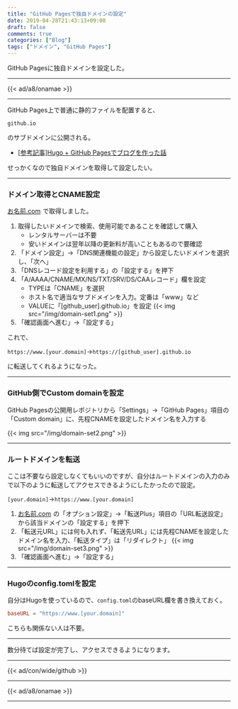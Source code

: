 ```yaml
---
title: "GitHub Pagesで独自ドメインの設定"
date: 2019-04-28T21:43:13+09:00
draft: false
comments: true
categories: ["Blog"]
tags: ["ドメイン", "GitHub Pages"]
---
```


GitHub Pagesに独自ドメインを設定した。

<!--more-->

---

{{< ad/a8/onamae >}}

---

GitHub Pages上で普通に静的ファイルを配置すると、

`github.io`

のサブドメインに公開される。

- [[参考記事]Hugo + GitHub Pagesでブログを作った話](https://www.ted027.com/post/hugo)

せっかくなので独自ドメインを取得して設定したい。

---

### ドメイン取得とCNAME設定

<a href="https://px.a8.net/svt/ejp?a8mat=35DFWV+F4RNAQ+50+2HHVNM" target="_blank" rel="nofollow">お名前.com</a>
<img border="0" width="1" height="1" src="https://www12.a8.net/0.gif?a8mat=35DFWV+F4RNAQ+50+2HHVNM" alt="">で取得しました。

1. 取得したいドメインで検索、使用可能であることを確認して購入
    - レンタルサーバーは不要
    - 安いドメインは翌年以降の更新料が高いこともあるので要確認
2. 「ドメイン設定」→「DNS関連機能の設定」から設定したいドメインを選択し、「次へ」
3. 「DNSレコード設定を利用する」の「設定する」を押下
4. 「A/AAAA/CNAME/MX/NS/TXT/SRV/DS/CAAレコード」欄を設定
    - TYPEは「CNAME」を選択
    - ホスト名で適当なサブドメインを入力。定番は「www」など
    - VALUEに「[github_user].github.io」を設定
    {{< img src="/img/domain-set1.png" >}}
5. 「確認画面へ進む」→「設定する」

これで、

`https://www.[your.domain]`→`https://[github_user].github.io`

に転送してくれるようになった。

---

### GitHub側でCustom domainを設定

GitHub Pagesの公開用レポジトリから「Settings」→「GitHub Pages」項目の「Custom domain」に、先程CNAMEを設定したドメイン名を入力する

{{< img src="/img/domain-set2.png" >}}

---

### ルートドメインを転送

ここは不要なら設定しなくてもいいのですが、自分はルートドメインの入力のみで以下のように転送してアクセスできるようにしたかったので設定。

`[your.domain]`→`https://www.[your.domain]`

1. <a href="https://px.a8.net/svt/ejp?a8mat=35DFWV+F4RNAQ+50+2HHVNM" target="_blank" rel="nofollow">お名前.com</a>
<img border="0" width="1" height="1" src="https://www12.a8.net/0.gif?a8mat=35DFWV+F4RNAQ+50+2HHVNM" alt="">の「オプション設定」→「転送Plus」項目の「URL転送設定」から該当ドメインの「設定する」を押下
2. 「転送元URL」には何も入れず、「転送先URL」には先程CNAMEを設定したドメイン名を入力、「転送タイプ」は「リダイレクト」
    {{< img src="/img/domain-set3.png" >}}
3. 「確認画面へ進む」→「設定する」

---

### Hugoのconfig.tomlを設定

自分はHugoを使っているので、`config.toml`のbaseURL欄を書き換えておく。

```config.toml
baseURL = "https://www.[your.domain]"
```

こちらも関係ない人は不要。

---

数分待てば設定が完了し、アクセスできるようになります。

---

{{< ad/con/wide/github >}}

---

{{< ad/a8/onamae >}}

---
